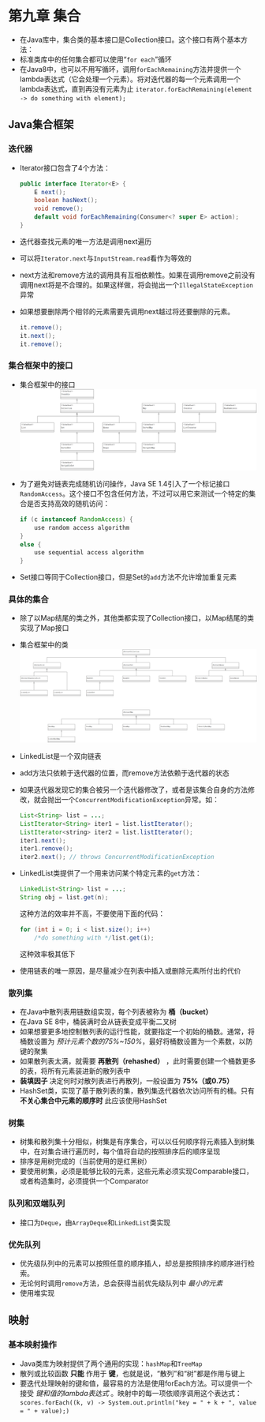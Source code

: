 # 第九章 集合

+ 在Java库中，集合类的基本接口是Collection接口。这个接口有两个基本方法：
+ 标准类库中的任何集合都可以使用“`for each`”循环
+ 在Java8中，也可以不用写循环，调用`forEachRemaining`方法并提供一个lambda表达式（它会处理一个元素）。将对迭代器的每一个元素调用一个lambda表达式，直到再没有元素为止 `iterator.forEachRemaining(element -> do something with element);`

## Java集合框架

### 迭代器

+ Iterator接口包含了4个方法：

    ```java
    public interface Iterator<E> {
        E next();
        boolean hasNext();
        void remove();
        default void forEachRemaining(Consumer<? super E> action);
    }
    ```

+ 迭代器查找元素的唯一方法是调用next遍历
+ 可以将`Iterator.next`与`InputStream.read`看作为等效的
+ next方法和remove方法的调用具有互相依赖性。如果在调用remove之前没有调用next将是不合理的。如果这样做，将会抛出一个`IllegalStateException`异常
+ 如果想要删除两个相邻的元素需要先调用next越过将还要删除的元素。

    ```java
    it.remove();
    it.next();
    it.remove();
    ```

### 集合框架中的接口

+ 集合框架中的接口
![avatar](../images/集合框架的接口.png)
+ 为了避免对链表完成随机访问操作，Java SE 1.4引入了一个标记接口`RandomAccess`。这个接口不包含任何方法，不过可以用它来测试一个特定的集合是否支持高效的随机访问：

    ```java
    if (c instanceof RandomAccess) {
        use random access algorithm
    }
    else {
        use sequential access algorithm
    }
    ```

+ Set接口等同于Collection接口，但是Set的`add`方法不允许增加重复元素

### 具体的集合

+ 除了以Map结尾的类之外，其他类都实现了Collection接口，以Map结尾的类实现了Map接口
+ 集合框架中的类
![avatar](../images/集合框架中的类.png)
+ LinkedList是一个双向链表
+ add方法只依赖于迭代器的位置，而remove方法依赖于迭代器的状态
+ 如果迭代器发现它的集合被另一个迭代器修改了，或者是该集合自身的方法修改，就会抛出一个`ConcurrentModificationException`异常。如：

    ```java
    List<String> list = ...;
    ListIterator<String> iter1 = list.listIterator();
    ListIterator<string> iter2 = list.listIterator();
    iter1.next();
    iter1.remove();
    iter2.next(); // throws ConcurrentModificationException
    ```

+ LinkedList类提供了一个用来访问某个特定元素的`get`方法：

    ```java
    LinkedList<String> list = ...;
    String obj = list.get(n);
    ```

    这种方法的效率并不高，不要使用下面的代码：

    ```java
    for (int i = 0; i < list.size(); i++)
        /*do something with */list.get(i);
    ```

    这种效率极其低下
+ 使用链表的唯一原因，是尽量减少在列表中插入或删除元素所付出的代价

### 散列集

+ 在Java中散列表用链数组实现，每个列表被称为 **桶（bucket）**
+ 在Java SE 8中，桶装满时会从链表变成平衡二叉树
+ 如果想要更多地控制散列表的运行性能，就要指定一个初始的桶数。通常，将桶数设置为 *预计元素个数的75%~150%*，最好将桶数设置为一个素数，以防键的聚集
+ 如果散列表太满，就需要 **再散列（rehashed）** ，此时需要创建一个桶数更多的表，将所有元素装进新的散列表中
+ **装填因子** 决定何时对散列表进行再散列，一般设置为 **75%（或0.75）**
+ HashSet类，实现了基于散列表的集，散列集迭代器依次访问所有的桶。只有 **不关心集合中元素的顺序时** 此应该使用HashSet

### 树集

+ 树集和散列集十分相似，树集是有序集合，可以以任何顺序将元素插入到树集中，在对集合进行遍历时，每个值将自动的按照排序后的顺序呈现
+ 排序是用树完成的（当前使用的是红黑树）
+ 要使用树集，必须是能够比较的元素，这些元素必须实现Comparable接口，或者构造集时，必须提供一个Comparator

### 队列和双端队列

+ 接口为`Deque`，由`ArrayDeque`和`LinkedList`类实现

### 优先队列

+ 优先级队列中的元素可以按照任意的顺序插人，却总是按照排序的顺序进行检索。
+ 无论何时调用`remove`方法，总会获得当前优先级队列中 *最小的元素*
+ 使用堆实现

## 映射

### 基本映射操作

+ Java类库为映射提供了两个通用的实现：`hashMap`和`TreeMap`
+ 散列或比较函数 **只能** 作用于 **键**，也就是说，“散列”和“树”都是作用与键上
+ 要迭代处理映射的键和值，最容易的方法是使用forEach方法。可以提供一个接受 *键和值的lambda表达式* 。映射中的每一项依顺序调用这个表达式：`scores.forEach((k, v) -> System.out.println("key = " + k + ", value = " + value);)`
